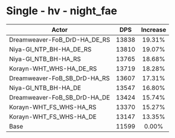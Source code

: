 # Single - hv - night_fae
| Actor | DPS | Increase |
|---|:---:|:---:|
|Dreamweaver-FoB_DrD-HA_DE_RS|13838|19.31%|
|Niya-GI_NTP_BH-HA_DE_RS|13810|19.07%|
|Niya-GI_NTB_BH-HA_RS|13765|18.68%|
|Korayn-WHT_WHS-HA_DE_RS|13719|18.28%|
|Dreamweaver-FoB_SB_DrD-HA_RS|13607|17.31%|
|Niya-GI_NTB_BH-HA_DE|13547|16.80%|
|Dreamweaver-FoB_SB_DrD-HA_DE|13424|15.74%|
|Korayn-WHT_FS_WHS-HA_RS|13370|15.27%|
|Korayn-WHT_FS_WHS-HA_DE|13147|13.35%|
|Base|11599|0.00%|
